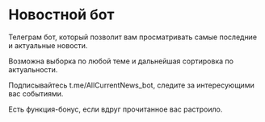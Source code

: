 <h1>Новостной бот</h1>
<p>Телеграм бот, который позволит вам просматривать самые последние и актуальные новости.</p>
<p>Возможна выборка по любой теме и дальнейшая сортировка по актуальности.</p>
<p>Подписывайтесь t.me/AllCurrentNews_bot, следите за интересующими вас событиями.</p>
<p>Есть функция-бонус, если вдруг прочитанное вас растроило.</p>
